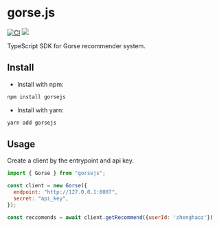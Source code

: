 # gorse.js

[![CI](https://github.com/gorse-io/gorse-js/actions/workflows/ci.yml/badge.svg)](https://github.com/gorse-io/gorse-js/actions/workflows/ci.yml)
![](https://img.shields.io/npm/v/gorsejs)


TypeScript SDK for Gorse recommender system.

## Install

- Install with npm:

```bash
npm install gorsejs
```
- Install with yarn:

```bash
yarn add gorsejs
```

## Usage

Create a client by the entrypoint and api key.

```js
import { Gorse } from "gorsejs";

const client = new Gorse({
  endpoint: "http://127.0.0.1:8087",
  secret: "api_key",
});

const reccomends = await client.getRecommend({userId: 'zhenghaoz'})
```
